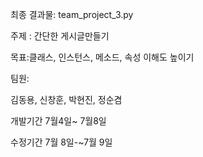 최종 결과물: team_project_3.py 

주제 : 간단한 게시글만들기

목표:클래스, 인스턴스, 메소드, 속성 이해도 높이기

팀원:

김동용, 신창훈, 박현진, 정순겸

개발기간 7월4일~ 7월8일

수정기간 7월 8일-~7월 9일
